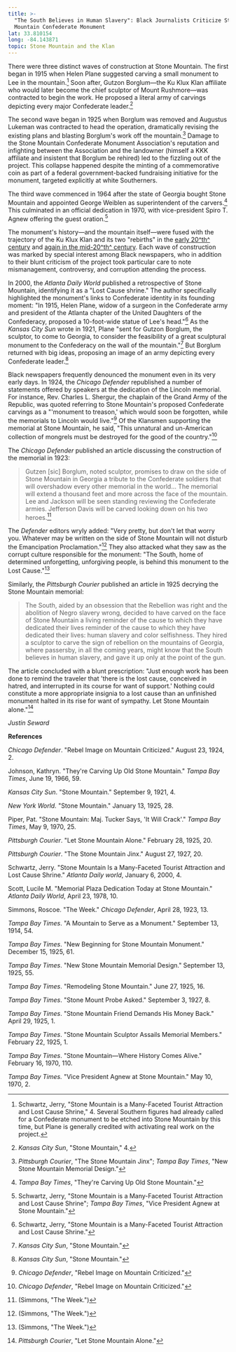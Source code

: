 ```yaml
---
title: >-
  "The South Believes in Human Slavery": Black Journalists Criticize Stone
  Mountain Confederate Monument
lat: 33.810154
long: -84.143871
topic: Stone Mountain and the Klan
---
```

There were three distinct waves of construction at Stone Mountain. The first began in 1915 when Helen Plane suggested carving a small monument to Lee in the mountain.[^1] Soon after, Gutzon Borglum—the Ku Klux Klan affiliate who would later become the chief sculptor of Mount Rushmore—was contracted to begin the work. He proposed a literal army of carvings depicting every major Confederate leader.[^2]

The second wave began in 1925 when Borglum was removed and Augustus Lukeman was contracted to head the operation, dramatically revising the existing plans and blasting Borglum's work off the mountain.[^3] Damage to the Stone Mountain Confederate Monument Association's reputation and infighting between the Association and the landowner (himself a KKK affiliate and insistent that Borglum be rehired) led to the fizzling out of the project. This collapse happened despite the minting of a commemorative coin as part of a federal government-backed fundraising initiative for the monument, targeted explicitly at white Southerners.

The third wave commenced in 1964 after the state of Georgia bought Stone Mountain and appointed George Weiblen as superintendent of the carvers.[^4] This culminated in an official dedication in 1970, with vice-president Spiro T. Agnew offering the guest oration.[^5]

The monument's history—and the mountain itself—were fused with the
trajectory of the Ku Klux Klan and its two "rebirths" in the [early 20^th^ century](https://falseimage.pennds.org/essay/The-Birthplace-of-the-Klan) and [again in the mid-20^th^ century](https://falseimage.pennds.org/essay/Fiery-Crosses-Symbolize-a-Revival-on-Stone-Mountain). Each wave of construction was marked by special interest among Black newspapers, who in addition to their blunt criticism of the project took particular care to note mismanagement, controversy, and corruption attending the process.

In 2000, the _Atlanta Daily World_ published a retrospective of Stone Mountain, identifying it as a "Lost Cause shrine." The author specifically highlighted the monument's links to Confederate identity in its founding moment: "In 1915, Helen Plane, widow of a surgeon in the Confederate army and president of the Atlanta chapter of the United Daughters of the Confederacy, proposed a 10-foot-wide statue of Lee's head."[^6] As the _Kansas City Sun_ wrote in 1921, Plane "sent for Gutzon Borglum, the sculptor, to come to Georgia, to consider the feasibility of a great sculptural monument to the Confederacy on the wall of the mountain."[^7] But Borglum returned with big ideas, proposing an image of an army depicting every Confederate leader.[^8] 

Black newspapers frequently denounced the monument even in its very early days. In 1924, the _Chicago Defender_ republished a number of statements offered by speakers at the dedication of the Lincoln memorial. For instance, Rev. Charles L. Shergur, the chaplain of the Grand Army of the Republic, was quoted referring to Stone Mountain's proposed Confederate carvings as a "'monument to treason,' which would soon be forgotten, while the memorials to Lincoln would live."[^9] Of the Klansmen supporting the memorial at Stone Mountain, he said, "This unnatural and un-American collection of mongrels must be destroyed for the good of the country."[^10]

The _Chicago Defender_ published an article discussing the construction of the memorial in 1923:

> Gutzen \[sic\] Borglum, noted sculptor, promises to draw on the side of Stone Mountain in Georgia a tribute to the Confederate soldiers that will overshadow every other memorial in the world... The memorial will extend a thousand feet and more across the face of the mountain. Lee and Jackson will be seen standing reviewing the Confederate armies. Jefferson Davis will be carved looking down on his two heroes.[^11]

The _Defender_ editors wryly added: "Very pretty, but don't let that worry you. Whatever may be written on the side of Stone Mountain will not disturb the Emancipation Proclamation."[^12] They also attacked what they saw as the corrupt culture responsible for the monument: "The South, home of determined unforgetting, unforgiving people, is behind this monument to the Lost Cause."[^13]

Similarly, the _Pittsburgh Courier_ published an article in 1925 decrying the Stone Mountain memorial:

> The South, aided by an obsession that the Rebellion was right and the abolition of Negro slavery wrong, decided to have carved on the face of Stone Mountain a living reminder of the cause to which they have dedicated their lives reminder of the cause to which they have dedicated their lives: human slavery and color selfishness. They hired a sculptor to carve the sign of rebellion on the mountains of Georgia, where passersby, in all the coming years, might know that the South believes in human slavery, and gave it up only at the point of the gun.

The article concluded with a blunt prescription: "Just enough work has been done to remind the traveler that 'there is the lost cause, conceived in hatred, and interrupted in its course for want of support.' Nothing could constitute a more appropriate insignia to a lost cause than an unfinished monument halted in its rise for want of sympathy. Let Stone Mountain alone."[^14]

_Justin Seward_



**References**

_Chicago Defender_. "Rebel Image on Mountain Criticized." August 23, 1924, 2.

Johnson, Kathryn. "They're Carving Up Old Stone Mountain." _Tampa Bay Times_, June 19, 1966, 59.

_Kansas City Sun_. "Stone Mountain." September 9, 1921, 4.

_New York World._ "Stone Mountain." January 13, 1925, 28.

Piper, Pat. "Stone Mountain: Maj. Tucker Says, 'It Will Crack'." _Tampa Bay Times_, May 9, 1970, 25.

_Pittsburgh Courier_. "Let Stone Mountain Alone." February 28, 1925, 20.

_Pittsburgh Courier_. "The Stone Mountain Jinx." August 27, 1927, 20.

Schwartz, Jerry. "Stone Mountain Is a Many-Faceted Tourist Attraction and Lost Cause Shrine." _Atlanta Daily world_, January 6, 2000, 4.

Scott, Lucile M. "Memorial Plaza Dedication Today at Stone Mountain." _Atlanta Daily World_, April 23, 1978, 10.

Simmons, Roscoe. "The Week." _Chicago Defender_, April 28, 1923, 13.

_Tampa Bay Times_. "A Mountain to Serve as a Monument." September 13, 1914, 54.

_Tampa Bay Times_. "New Beginning for Stone Mountain Monument." December 15, 1925, 61.

_Tampa Bay Times_. "New Stone Mountain Memorial Design." September 13, 1925, 55.

_Tampa Bay Times_. "Remodeling Stone Mountain." June 27, 1925, 16.

_Tampa Bay Times_. "Stone Mount Probe Asked." September 3, 1927, 8.

_Tampa Bay Times_. "Stone Mountain Friend Demands His Money Back." April 29, 1925, 1.

_Tampa Bay Times_. "Stone Mountain Sculptor Assails Memorial Members." February 22, 1925, 1.

_Tampa Bay Times_. "Stone Mountain—Where History Comes Alive." February 16, 1970, 110.

_Tampa Bay Times._ "Vice President Agnew at Stone Mountain." May 10, 1970, 2.

[^1]: Schwartz, Jerry, "Stone Mountain is a Many-Faceted Tourist Attraction and Lost Cause Shrine," 4. Several Southern figures had already called for a Confederate monument to be etched into Stone Mountain by this time, but Plane is generally credited with activating real work on the project.

[^2]: _Kansas City Sun_, "Stone Mountain," 4.

[^3]: _Pittsburgh Courier_, "The Stone Mountain Jinx"; _Tampa Bay Times_, "New Stone Mountain Memorial Design."

[^4]: _Tampa Bay Times_, "They're Carving Up Old Stone Mountain."

[^5]: Schwartz, Jerry, "Stone Mountain is a Many-Faceted Tourist Attraction and Lost Cause Shrine"; _Tampa Bay Times_, "Vice President Agnew at Stone Mountain."

[^6]: Schwartz, Jerry, "Stone Mountain is a Many-Faceted Tourist Attraction and Lost Cause Shrine."

[^7]: _Kansas City Sun_, "Stone Mountain."

[^8]: _Kansas City Sun_, "Stone Mountain."

[^9]: _Chicago Defender_, "Rebel Image on Mountain Criticized."

[^10]: _Chicago Defender_, "Rebel Image on Mountain Criticized."

[^11]: (Simmons, "The Week.")

[^12]: (Simmons, "The Week.")

[^13]: (Simmons, "The Week.")

[^14]: _Pittsburgh Courier_, "Let Stone Mountain Alone."
